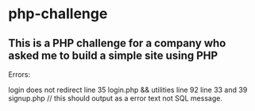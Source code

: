 # php-challenge


## This is a PHP challenge for a company who asked me to build a simple site using PHP

Errors:

login does not redirect line 35 login.php && utilities line 92
line 33 and 39 signup.php // this should output as a error text not SQL message.

